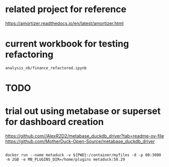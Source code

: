 # related project for reference

<https://amortizer.readthedocs.io/en/latest/amortizer.html>

# current workbook for testing refactoring 
`analysis_nb/finance_refactored.ipynb`

# TODO 

# trial out using metabase or superset for dashboard creation
https://github.com//AlexR2D2/metabase_duckdb_driver?tab=readme-ov-file
https://github.com/MotherDuck-Open-Source/metabase_duckdb_driver


```

docker run --name metaduck -v ${PWD}:/container/myfiles -d -p 80:3000 -m 2GB -e MB_PLUGINS_DIR=/home/plugins metaduck:50.29

```
